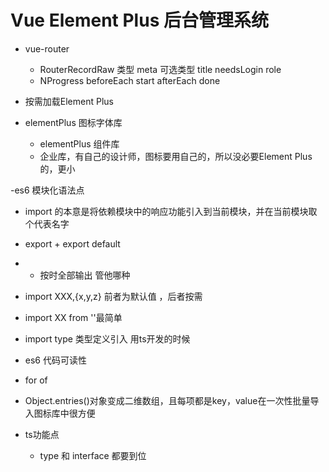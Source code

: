 # Vue Element Plus 后台管理系统

- vue-router
  - RouterRecordRaw 类型
    meta 可选类型  title needsLogin  role
  - NProgress
    beforeEach start
    afterEach done

- 按需加载Element Plus
- elementPlus 图标字体库
  - elementPlus 组件库
  - 企业库，有自己的设计师，图标要用自己的，所以没必要Element Plus的，更小

-es6 模块化语法点
  - import 的本意是将依赖模块中的响应功能引入到当前模块，并在当前模块取个代表名字
  - export + export default

  - * 按时全部输出 管他哪种
  - import XXX,{x,y,z} 前者为默认值 ，后者按需
  - import XX from ''最简单
  - import type 类型定义引入 用ts开发的时候
  
- es6 代码可读性
- for of
- Object.entries()对象变成二维数组，且每项都是key，value在一次性批量导入图标库中很方便

- ts功能点
  - type 和 interface 都要到位
